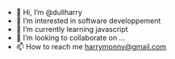 - 👋 Hi, I’m @dullharry
- 👀 I’m interested in software developpement
- 🌱 I’m currently learning javascript
- 💞️ I’m looking to collaborate on ...
- 📫 How to reach me harrymonnv@gmail.com

<!---
dullharry/dullharry is a ✨ special ✨ repository because its `README.md` (this file) appears on your GitHub profile.
You can click the Preview link to take a look at your changes.
--->
